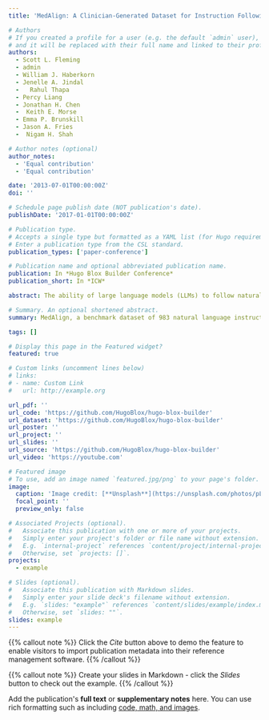 ```yaml
---
title: 'MedAlign: A Clinician-Generated Dataset for Instruction Following with Electronic Medical Records'

# Authors
# If you created a profile for a user (e.g. the default `admin` user), write the username (folder name) here
# and it will be replaced with their full name and linked to their profile.
authors:
  - Scott L. Fleming
  - admin
  - William J. Haberkorn
  - Jenelle A. Jindal
  -   Rahul Thapa
  - Percy Liang
  - Jonathan H. Chen
  -  Keith E. Morse
  - Emma P. Brunskill 
  - Jason A. Fries 
  -  Nigam H. Shah

# Author notes (optional)
author_notes:
  - 'Equal contribution'
  - 'Equal contribution'

date: '2013-07-01T00:00:00Z'
doi: ''

# Schedule page publish date (NOT publication's date).
publishDate: '2017-01-01T00:00:00Z'

# Publication type.
# Accepts a single type but formatted as a YAML list (for Hugo requirements).
# Enter a publication type from the CSL standard.
publication_types: ['paper-conference']

# Publication name and optional abbreviated publication name.
publication: In *Hugo Blox Builder Conference*
publication_short: In *ICW*

abstract: The ability of large language models (LLMs) to follow natural language instructions with human-level fluency suggests many opportunities in healthcare to reduce administrative burden and improve quality of care. However, evaluating LLMs on realistic text generation tasks for healthcare remains challenging. Existing question answering datasets for electronic health record (EHR) data fail to capture the complexity of information needs and documentation burdens experienced by clinicians. To address these challenges, we introduce MedAlign, a benchmark dataset of 983 natural language instructions for EHR data. MedAlign is curated by 15 clinicians (7 specialities), includes clinician-written reference responses for 303 instructions, and provides 276 longitudinal EHRs for grounding instruction-response pairs. We used MedAlign to evaluate 6 general domain LLMs, having clinicians rank the accuracy and quality of each LLM response. We found high error rates, ranging from 35% (GPT-4) to 68% (MPT-7B-Instruct), and an 8.3% drop in accuracy moving from 32k to 2k context lengths for GPT-4. Finally, we report correlations between clinician rankings and automated natural language generation metrics as a way to rank LLMs without human review. We make MedAlign available under a research data use agreement to enable LLM evaluations on tasks aligned with clinician needs and preferences.

# Summary. An optional shortened abstract.
summary: MedAlign, a benchmark dataset of 983 natural language instructions for EHR data, is introduced to enable LLM evaluations on tasks aligned with clinician needs and preferences and correlations between clinician rankings and automated natural language generation metrics are reported.

tags: []

# Display this page in the Featured widget?
featured: true

# Custom links (uncomment lines below)
# links:
# - name: Custom Link
#   url: http://example.org

url_pdf: ''
url_code: 'https://github.com/HugoBlox/hugo-blox-builder'
url_dataset: 'https://github.com/HugoBlox/hugo-blox-builder'
url_poster: ''
url_project: ''
url_slides: ''
url_source: 'https://github.com/HugoBlox/hugo-blox-builder'
url_video: 'https://youtube.com'

# Featured image
# To use, add an image named `featured.jpg/png` to your page's folder.
image:
  caption: 'Image credit: [**Unsplash**](https://unsplash.com/photos/pLCdAaMFLTE)'
  focal_point: ''
  preview_only: false

# Associated Projects (optional).
#   Associate this publication with one or more of your projects.
#   Simply enter your project's folder or file name without extension.
#   E.g. `internal-project` references `content/project/internal-project/index.md`.
#   Otherwise, set `projects: []`.
projects:
  - example

# Slides (optional).
#   Associate this publication with Markdown slides.
#   Simply enter your slide deck's filename without extension.
#   E.g. `slides: "example"` references `content/slides/example/index.md`.
#   Otherwise, set `slides: ""`.
slides: example
---
```


{{% callout note %}}
Click the _Cite_ button above to demo the feature to enable visitors to import publication metadata into their reference management software.
{{% /callout %}}

{{% callout note %}}
Create your slides in Markdown - click the _Slides_ button to check out the example.
{{% /callout %}}

Add the publication's **full text** or **supplementary notes** here. You can use rich formatting such as including [code, math, and images](https://docs.hugoblox.com/content/writing-markdown-latex/).
